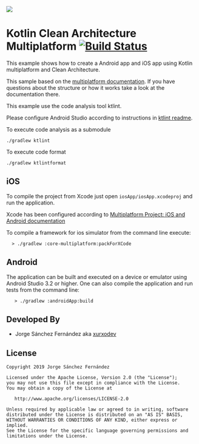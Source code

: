 ![](http://xurxodev.com/content/images/2017/04/xurxodev-readme.png) 
# Kotlin Clean Architecture Multiplatform [![Build Status](https://travis-ci.org/xurxodev/kotlin-clean-architecture-multiplatform.svg?branch=master)](https://travis-ci.org/xurxodev/kotlin-clean-architecture-multiplatform/)

This example shows how to create a Android app and iOS app using Kotlin multiplatform and Clean Architecture.

This sample based on the [multiplatform documentation](http://kotlinlang.org/docs/reference/multiplatform.html).
If you have questions about the structure or how it works take a look at the documentation there.

This example use the code analysis tool ktlint.

Please configure Android Studio according to instructions in [ktlint readme](https://github.com/shyiko/ktlint).

To execute code analysis as a submodule

```shell
./gradlew ktlint 
```

To execute code format

```shell
./gradlew ktlintformat
```

## iOS

To compile the project from Xcode just open `iosApp/iosApp.xcodeproj` and run the application.

Xcode has been configured according to [Multiplatform Project: iOS and Android documentation](https://kotlinlang.org/docs/tutorials/native/mpp-ios-android.html)

To compile a framework for ios simulator from the command line execute:

```
  > ./gradlew :core-multiplatform:packForXCode
```


## Android

The application can be built and executed on a device or emulator using Android Studio 3.2 or higher.
One can also compile the application and run tests from the command line:

```
   > ./gradlew :androidApp:build
```


## Developed By

* Jorge Sánchez Fernández aka [xurxodev](https://twitter.com/xurxodev)

## License


    Copyright 2019 Jorge Sánchez Fernández

    Licensed under the Apache License, Version 2.0 (the "License");
    you may not use this file except in compliance with the License.
    You may obtain a copy of the License at

       http://www.apache.org/licenses/LICENSE-2.0

    Unless required by applicable law or agreed to in writing, software
    distributed under the License is distributed on an "AS IS" BASIS,
    WITHOUT WARRANTIES OR CONDITIONS OF ANY KIND, either express or implied.
    See the License for the specific language governing permissions and
    limitations under the License.
